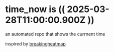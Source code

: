 # time_now is (( 2025-03-28T11:00:00.900Z ))

an automated repo that shows the currnent time

inspired by [breakingheatmap](https://github.com/breakingheatmap/breakingheatmap)